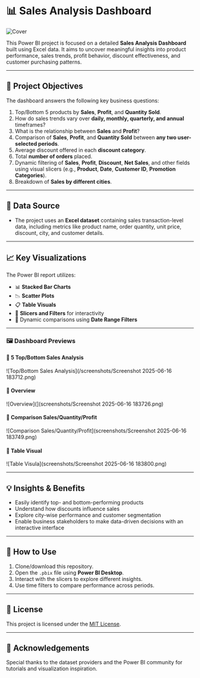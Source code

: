 # 📊 Sales Analysis Dashboard

![Cover](cover.png)

This Power BI project is focused on a detailed **Sales Analysis Dashboard** built using Excel data. It aims to uncover meaningful insights into product performance, sales trends, profit behavior, discount effectiveness, and customer purchasing patterns.

---

## 📌 Project Objectives

The dashboard answers the following key business questions:

1. Top/Bottom 5 products by **Sales**, **Profit**, and **Quantity Sold**.
2. How do sales trends vary over **daily, monthly, quarterly, and annual** timeframes?
3. What is the relationship between **Sales** and **Profit**?
4. Comparison of **Sales**, **Profit**, and **Quantity Sold** between **any two user-selected periods**.
5. Average discount offered in each **discount category**.
6. Total **number of orders** placed.
7. Dynamic filtering of **Sales**, **Profit**, **Discount**, **Net Sales**, and other fields using visual slicers (e.g., **Product**, **Date**, **Customer ID**, **Promotion Categories**).
8. Breakdown of **Sales by different cities**.

---

## 📂 Data Source

- The project uses an **Excel dataset** containing sales transaction-level data, including metrics like product name, order quantity, unit price, discount, city, and customer details.

---

## 📈 Key Visualizations

The Power BI report utilizes:

- 📊 **Stacked Bar Charts**
- 📉 **Scatter Plots**
- 📋 **Table Visuals**
- 🔘 **Slicers and Filters** for interactivity
- 📌 Dynamic comparisons using **Date Range Filters**

---

### 🖼️ Dashboard Previews

#### 🔹 5 Top/Bottom Sales Analysis  
![Top/Bottom Sales Analysis](/screenshots/Screenshot 2025-06-16 183712.png)

#### 🔹 Overview 
![Overview](](screenshots/Screenshot 2025-06-16 183726.png)

#### 🔹 Comparison Sales/Quantity/Profit
![Comparison Sales/Quantity/Profit](screenshots/Screenshot 2025-06-16 183749.png)

#### 🔹 Table Visual
![Table Visula](screenshots/Screenshot 2025-06-16 183800.png)

---

## 💡 Insights & Benefits

- Easily identify top- and bottom-performing products
- Understand how discounts influence sales
- Explore city-wise performance and customer segmentation
- Enable business stakeholders to make data-driven decisions with an interactive interface

---

## 🚀 How to Use

1. Clone/download this repository.
2. Open the `.pbix` file using **Power BI Desktop**.
3. Interact with the slicers to explore different insights.
4. Use time filters to compare performance across periods.

---

## 📃 License

This project is licensed under the [MIT License](LICENSE).

---

## 🙌 Acknowledgements

Special thanks to the dataset providers and the Power BI community for tutorials and visualization inspiration.
